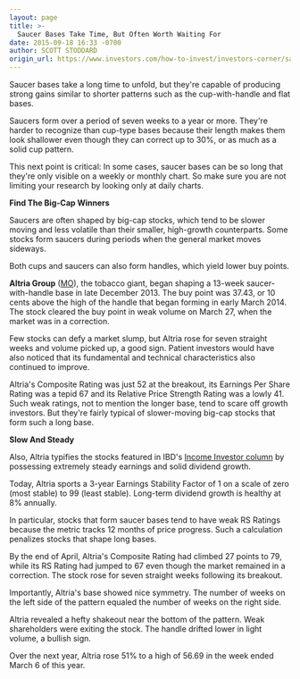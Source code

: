 ```yaml
---
layout: page
title: >-
  Saucer Bases Take Time, But Often Worth Waiting For
date: 2015-09-18 16:33 -0700
author: SCOTT STODDARD
origin_url: https://www.investors.com/how-to-invest/investors-corner/saucer-bases-can-produce-powerful-breakouts/
---
```


Saucer bases take a long time to unfold, but they're capable of producing strong gains similar to shorter patterns such as the cup-with-handle and flat bases.

Saucers form over a period of seven weeks to a year or more. They're harder to recognize than cup-type bases because their length makes them look shallower even though they can correct up to 30%, or as much as a solid cup pattern.

This next point is critical: In some cases, saucer bases can be so long that they're only visible on a weekly or monthly chart. So make sure you are not limiting your research by looking only at daily charts.

**Find The Big-Cap Winners**

Saucers are often shaped by big-cap stocks, which tend to be slower moving and less volatile than their smaller, high-growth counterparts. Some stocks form saucers during periods when the general market moves sideways.

Both cups and saucers can also form handles, which yield lower buy points.

**Altria Group** ([MO](https://research.investors.com/quote.aspx?symbol=MO)), the tobacco giant, began shaping a 13-week saucer-with-handle base in late December 2013. The buy point was 37.43, or 10 cents above the high of the handle that began forming in early March 2014. The stock cleared the buy point in weak volume on March 27, when the market was in a correction.

Few stocks can defy a market slump, but Altria rose for seven straight weeks and volume picked up, a good sign. Patient investors would have also noticed that its fundamental and technical characteristics also continued to improve.

Altria's Composite Rating was just 52 at the breakout, its Earnings Per Share Rating was a tepid 67 and its Relative Price Strength Rating was a lowly 41. Such weak ratings, not to mention the longer base, tend to scare off growth investors. But they're fairly typical of slower-moving big-cap stocks that form such a long base.

**Slow And Steady**

Also, Altria typifies the stocks featured in IBD's [Income Investor column](http://news.investors.com/investing/the-income-investor.htm) by possessing extremely steady earnings and solid dividend growth.

Today, Altria sports a 3-year Earnings Stability Factor of 1 on a scale of zero (most stable) to 99 (least stable). Long-term dividend growth is healthy at 8% annually.

In particular, stocks that form saucer bases tend to have weak RS Ratings because the metric tracks 12 months of price progress. Such a calculation penalizes stocks that shape long bases.

By the end of April, Altria's Composite Rating had climbed 27 points to 79, while its RS Rating had jumped to 67 even though the market remained in a correction. The stock rose for seven straight weeks following its breakout.

Importantly, Altria's base showed nice symmetry. The number of weeks on the left side of the pattern equaled the number of weeks on the right side.

Altria revealed a hefty shakeout near the bottom of the pattern. Weak shareholders were exiting the stock. The handle drifted lower in light volume, a bullish sign.

Over the next year, Altria rose 51% to a high of 56.69 in the week ended March 6 of this year.
